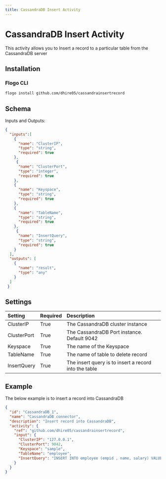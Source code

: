 ```yaml
---
title: CassandraDB Insert Activity
---
```


# CassandraDB Insert Activity
This activity allows you to Insert a record to a particular table from the CassandraDB server

## Installation
### Flogo CLI
```bash
flogo install github.com/dhire05/cassandrainsertrecord
```

## Schema
Inputs and Outputs:

```json
{   
  "inputs":[
    {
      "name": "ClusterIP",
      "type": "string",
	  "required": true      
    },
	 {
      "name": "ClusterPort",
      "type": "integer",
	  "required": true      
    },
	{
      "name": "Keyspace",
      "type": "string",
      "required": true
    },
	{
      "name": "TableName",
      "type": "string",
      "required": true
    },
	 {
      "name": "InsertQuery",
      "type": "string",
      "required": true
    }
  ],
  "outputs": [
    {
      "name": "result",
      "type": "any"
    }
  ]
 }
```
## Settings
| Setting        | Required | Description |
|:---------------|:---------|:------------|
| ClusterIP      | True     | The CassandraDB cluster instance |
| ClusterPort    | True     | The CassandraDB Port instance. Default 9042|              
| Keyspace       | True     | The name of the Keyspace
| TableName      | True     | The name of table to delete record
| InsertQuery    | True		| The insert query is to insert a record into the table|

## Example
The below example is to insert a record into CassandraDB

```json
{
  "id": "CassandraDB_1",
  "name": "CassandraDB connector",
  "description": "Insert record into CassandraDB",
  "activity": {
    "ref": "github.com/dhire05/cassandrainsertrecord",
    "input": {
      "ClusterIP": "127.0.0.1",
	  "ClusterPort": 9042,
      "Keyspace": "sample",
      "TableName": "employee",
	  "InsertQuery": "INSERT INTO employee (empid , name, salary) VALUES (102, 'xyz', 5005)"          
    }
  }
}
```